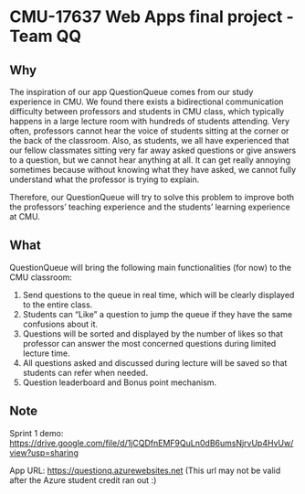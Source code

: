 # CMU-17637 Web Apps final project - Team QQ

## Why

The inspiration of our app QuestionQueue comes from our study experience in CMU. We found there exists a bidirectional communication difficulty between professors and students in CMU class, which typically happens in a large lecture room with hundreds of students attending. Very often, professors cannot hear the voice of students sitting at the corner or the back of the classroom. Also, as students, we all have experienced that our fellow classmates sitting very far away asked questions or give answers to a question, but we cannot hear anything at all. It can get really annoying sometimes because without knowing what they have asked, we cannot fully understand what the professor is trying to explain. 

Therefore, our QuestionQueue will try to solve this problem to improve both the professors’ teaching experience and the students’ learning experience at CMU. 

## What

QuestionQueue will bring the following main functionalities (for now) to the CMU classroom:

1. Send questions to the queue in real time, which will be clearly displayed to the entire class.
2. Students can “Like” a question to jump the queue if they have the same confusions about it.
3. Questions will be sorted and displayed by the number of likes so that professor can answer the most concerned questions during limited lecture time.
4. All questions asked and discussed during lecture will be saved so that students can refer when needed.
5. Question leaderboard and Bonus point mechanism.


## Note

Sprint 1 demo: https://drive.google.com/file/d/1jCQDfnEMF9QuLn0dB6umsNjrvUp4HvUw/view?usp=sharing

App URL:  https://questionq.azurewebsites.net (This url may not be valid after the Azure student credit ran out :)
